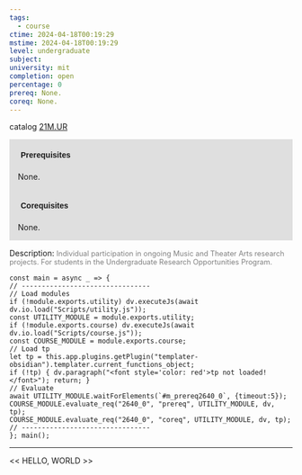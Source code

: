 ```yaml
---
tags:
  - course
ctime: 2024-04-18T00:19:29
mstime: 2024-04-18T00:19:29
level: undergraduate
subject: 
university: mit
completion: open
percentage: 0
prereq: None.
coreq: None.
---
```


catalog [21M.UR](http://student.mit.edu/catalog/m21Mb.html#21M.UR)

<span style="display: block; padding: 15px; background-color: rgb(100, 100, 100, 0.2);"><font id="m_prereq2640_0" style="display: block; font-family: Arial, sans-serif; font-weight: bold; padding: 5px">Prerequisites</font><br><span id="prereq2640_0">None.</span></span>
<span style="display: block; padding: 15px; background-color: rgb(100, 100, 100, 0.2);"><font id="m_coreq2640_0" style="display: block; font-family: Arial, sans-serif; font-weight: bold; padding: 5px">Corequisites</font><br><span id="coreq2640_0">None.</span></span>

<font style="">Description:</font>
<font style="color: grey; font-size: 0.8rem;">Individual participation in ongoing Music and Theater Arts research projects.  For students in the Undergraduate Research Opportunities Program.</font>

```dataviewjs
const main = async _ => {
// --------------------------------
// Load modules
if (!module.exports.utility) dv.executeJs(await dv.io.load("Scripts/utility.js"));
const UTILITY_MODULE = module.exports.utility;
if (!module.exports.course) dv.executeJs(await dv.io.load("Scripts/course.js"));
const COURSE_MODULE = module.exports.course;
// Load tp
let tp = this.app.plugins.getPlugin("templater-obsidian").templater.current_functions_object;
if (!tp) { dv.paragraph("<font style='color: red'>tp not loaded!</font>"); return; }
// Evaluate
await UTILITY_MODULE.waitForElements(`#m_prereq2640_0`, {timeout:5});
COURSE_MODULE.evaluate_req("2640_0", "prereq", UTILITY_MODULE, dv, tp);
COURSE_MODULE.evaluate_req("2640_0", "coreq", UTILITY_MODULE, dv, tp);
// --------------------------------
}; main();
```

---

<< HELLO, WORLD >>

